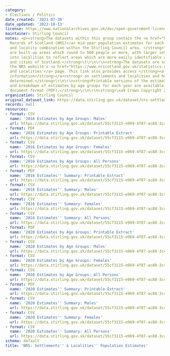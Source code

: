```yaml
---
category:
- Elections / Politics
date_created: '2021-07-30'
date_updated: '2022-10-13'
license: https://www.nationalarchives.gov.uk/doc/open-government-licence/version/3/
maintainer: Stirling Council
notes: <p><strong>The datasets within this group contain the <a href="https://www.nrscotland.gov.uk/">National
  Records of Scotland (NRS)</a> mid-year population estimates for each settlement
  and locality combination within the Stirling Council area. </strong>\r\n\r\n<strong>Settlements
  are built-up areas which round to 500 people or more, with larger settlements divided
  into localities to reflect areas which are more easily identifiable as the towns
  and cities of Scotland.</strong>\t\r\n\r\n<strong>The datasets are sourced from
  the NRS website's <a href="https://www.nrscotland.gov.uk/statistics-and-data/statistics/statistics-by-theme/population/population-estimates/settlements-and-localities">Settlements
  and Localities'</a> page. This link also provides access </strong><a href="https://www.nrscotland.gov.uk/statistics-and-data/statistics/statistics-by-theme/population/population-estimates/special-area-population-estimates/settlements-and-localities/background-information"><strong>background
  information</strong></a><strong> on settlements and localities and how they are
  determined.</strong>\r\n\r\n<strong>Printable versions of the estimates\u2019 summary
  and breakdown of estimates by age groups for each year are available in portable
  document format (PDF).</strong>\r\n\r\n<strong>\xa9 Crown Copyright 2018, 2022</strong></p>
organization: Stirling Council
original_dataset_link: https://data.stirling.gov.uk/dataset/nrs-settlements-localities-population-estimates
records: null
resources:
- format: CSV
  name: '2016 Estimates by Age Groups: Males'
  url: https://data.stirling.gov.uk/dataset/55cf3115-e969-4f87-ac88-3c4f95705e4a/resource/1e657968-3580-43d9-adb4-d6190730d78f/download/20220411-stirling-nrs-localities-population-estimates-by-age-group-2016-males.csv
- format: PDF
  name: '2016 Estimates by Age Groups: Printable Extract'
  url: https://data.stirling.gov.uk/dataset/55cf3115-e969-4f87-ac88-3c4f95705e4a/resource/695723e1-a134-4591-93c6-1d9449ba6c67/download/20220411-stirling-nrs-localities-population-estimates-by-age-group-2016.pdf
- format: CSV
  name: '2016 Estimates by Age Groups: Females'
  url: https://data.stirling.gov.uk/dataset/55cf3115-e969-4f87-ac88-3c4f95705e4a/resource/c7e28620-3380-4f2b-a5bd-0ad96b2f55ba/download/20220411-stirling-nrs-localities-population-estimates-by-age-group-2016-females.csv
- format: CSV
  name: '2016 Estimates by Age Groups: All Persons'
  url: https://data.stirling.gov.uk/dataset/55cf3115-e969-4f87-ac88-3c4f95705e4a/resource/1ac9ab09-239a-43fe-8be8-48bf0646cdbd/download/20220411-stirling-nrs-localities-population-estimates-by-age-group-2016-all-.csv
- format: PDF
  name: '2016 Estimates'' Summary: Printable Extract'
  url: https://data.stirling.gov.uk/dataset/55cf3115-e969-4f87-ac88-3c4f95705e4a/resource/cc12c2dd-4749-421a-8cde-4a3936b8da97/download/20220511-stirling-nrs-localities-population-estimates-2016.pdf
- format: CSV
  name: '2016 Estimates'' Summary: Males'
  url: https://data.stirling.gov.uk/dataset/55cf3115-e969-4f87-ac88-3c4f95705e4a/resource/35e12524-e933-4686-850c-775a63a35048/download/20220511-stirling-nrs-localities-population-estimates-2016-males.csv
- format: CSV
  name: '2016 Estimates'' Summary: Females'
  url: https://data.stirling.gov.uk/dataset/55cf3115-e969-4f87-ac88-3c4f95705e4a/resource/b345722a-f630-4744-9527-2c060d71192e/download/20220511-stirling-nrs-localities-population-estimates-2016-females.csv
- format: CSV
  name: '2016 Estimates'' Summary: All Persons'
  url: https://data.stirling.gov.uk/dataset/55cf3115-e969-4f87-ac88-3c4f95705e4a/resource/6c115194-4c4a-4de8-a9e0-3ce9e6cd1b3a/download/20220511-stirling-nrs-localities-population-estimates-2016-all.csv
- format: PDF
  name: '2020 Estimates by Age Groups: Printable Extract'
  url: https://data.stirling.gov.uk/dataset/55cf3115-e969-4f87-ac88-3c4f95705e4a/resource/ea600dcc-f52c-4669-9a35-a7413c161ddc/download/20220408-stirling-nrs-localities-population-estimates-by-age-group-2020.pdf
- format: CSV
  name: '2020 Estimates by Age Groups: Males'
  url: https://data.stirling.gov.uk/dataset/55cf3115-e969-4f87-ac88-3c4f95705e4a/resource/0dac10c0-e267-429b-b2f3-d16bf7df1993/download/20220408-stirling-nrs-localities-population-estimates-by-age-group-2020-males.csv
- format: CSV
  name: '2020 Estimates by Age Groups: Females'
  url: https://data.stirling.gov.uk/dataset/55cf3115-e969-4f87-ac88-3c4f95705e4a/resource/d17a4ef3-ca32-4195-961a-f89be876d343/download/20220408-stirling-nrs-localities-population-estimates-by-age-group-2020-females.csv
- format: CSV
  name: '2020 Estimates by Age Groups: All Persons'
  url: https://data.stirling.gov.uk/dataset/55cf3115-e969-4f87-ac88-3c4f95705e4a/resource/c8470ddd-574f-49c0-bbee-b662466d1030/download/20220408-stirling-nrs-localities-population-estimates-by-age-group-2020-all.csv
- format: PDF
  name: '2020 Estimates'' Summary: Printable Extract'
  url: https://data.stirling.gov.uk/dataset/55cf3115-e969-4f87-ac88-3c4f95705e4a/resource/4073f994-48b5-4183-b3e4-a3185c547e16/download/20220511-stirling-nrs-localities-population-estimates-2020.pdf
- format: CSV
  name: '2020 Estimates'' Summary: Males'
  url: https://data.stirling.gov.uk/dataset/55cf3115-e969-4f87-ac88-3c4f95705e4a/resource/5c9f87a6-c674-42d1-a0ee-61bbb017e7ad/download/20220511-stirling-nrs-localities-population-estimates-2020-males.csv
- format: CSV
  name: '2020 Estimates'' Summary: Females'
  url: https://data.stirling.gov.uk/dataset/55cf3115-e969-4f87-ac88-3c4f95705e4a/resource/1242608d-a6bd-4f09-a78a-a44f6fe94b6c/download/20220511-stirling-nrs-localities-population-estimates-2020-females.csv
- format: CSV
  name: '2020 Estimates'' Summary: All Persons'
  url: https://data.stirling.gov.uk/dataset/55cf3115-e969-4f87-ac88-3c4f95705e4a/resource/fdb87f88-9f6b-4b2c-9e85-0613759ffe29/download/20220511-stirling-nrs-localities-population-estimates-2020-all.csv
schema: default
title: 'NRS: Settlements'' & Localities'' Population Estimates'
---
```

